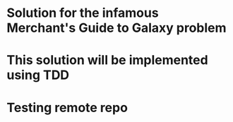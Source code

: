 # Solution for the infamous Merchant's Guide to Galaxy problem
# This solution will be implemented using TDD
# Testing remote repo
